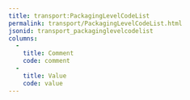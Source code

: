 ```yaml
---
title: transport:PackagingLevelCodeList
permalink: transport/PackagingLevelCodeList.html
jsonid: transport_packaginglevelcodelist
columns:
  - 
    title: Comment
    code: comment
  - 
    title: Value
    code: value
---
```

